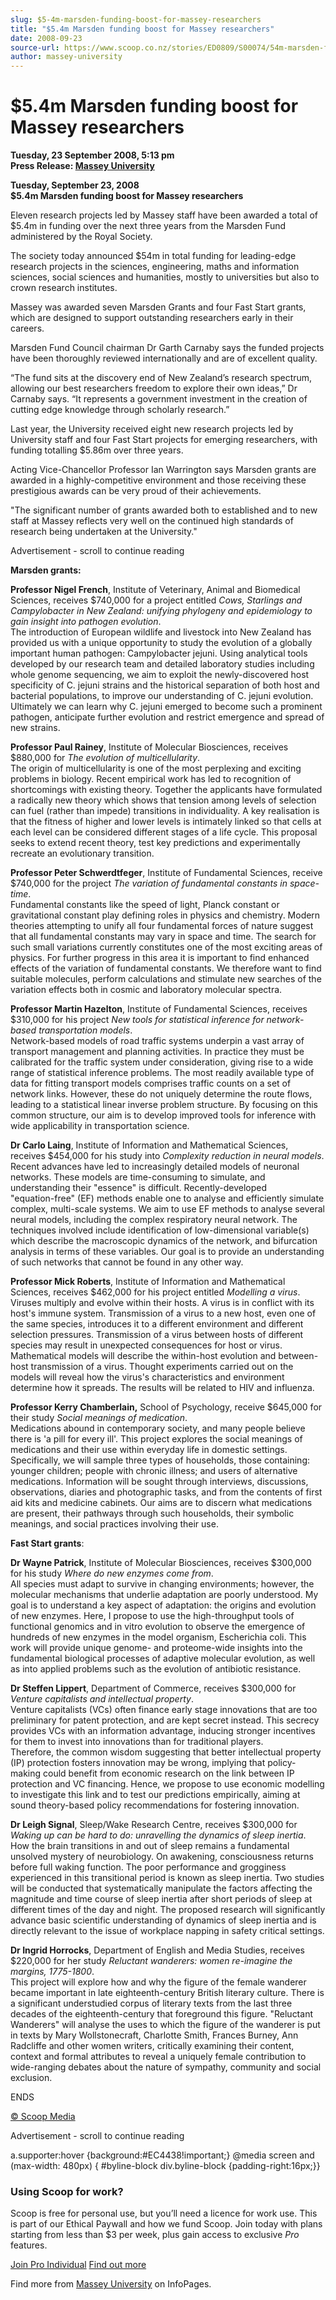```yaml
---
slug: $5-4m-marsden-funding-boost-for-massey-researchers
title: "$5.4m Marsden funding boost for Massey researchers"
date: 2008-09-23
source-url: https://www.scoop.co.nz/stories/ED0809/S00074/54m-marsden-funding-boost-for-massey-researchers.htm
author: massey-university
---
```

$5.4m Marsden funding boost for Massey researchers
==================================================

**Tuesday, 23 September 2008, 5:13 pm**  
**Press Release: [Massey University](https://info.scoop.co.nz/Massey_University)**

**Tuesday, September 23, 2008**  
**$5.4m Marsden funding boost for Massey researchers**

Eleven research projects led by Massey staff have been awarded a total of $5.4m in funding over the next three years from the Marsden Fund administered by the Royal Society.

The society today announced $54m in total funding for leading-edge research projects in the sciences, engineering, maths and information sciences, social sciences and humanities, mostly to universities but also to crown research institutes.

Massey was awarded seven Marsden Grants and four Fast Start grants, which are designed to support outstanding researchers early in their careers.

Marsden Fund Council chairman Dr Garth Carnaby says the funded projects have been thoroughly reviewed internationally and are of excellent quality.

“The fund sits at the discovery end of New Zealand’s research spectrum, allowing our best researchers freedom to explore their own ideas,” Dr Carnaby says. “It represents a government investment in the creation of cutting edge knowledge through scholarly research.”

Last year, the University received eight new research projects led by University staff and four Fast Start projects for emerging researchers, with funding totalling $5.86m over three years.

Acting Vice-Chancellor Professor Ian Warrington says Marsden grants are awarded in a highly-competitive environment and those receiving these prestigious awards can be very proud of their achievements.

\"The significant number of grants awarded both to established and to new staff at Massey reflects very well on the continued high standards of research being undertaken at the University."

Advertisement - scroll to continue reading





**Marsden grants:**

**Professor Nigel French**, Institute of Veterinary, Animal and Biomedical Sciences, receives $740,000 for a project entitled _Cows, Starlings and Campylobacter in New Zealand: unifying phylogeny and epidemiology to gain insight into pathogen evolution_.  
The introduction of European wildlife and livestock into New Zealand has provided us with a unique opportunity to study the evolution of a globally important human pathogen: Campylobacter jejuni. Using analytical tools developed by our research team and detailed laboratory studies including whole genome sequencing, we aim to exploit the newly-discovered host specificity of C. jejuni strains and the historical separation of both host and bacterial populations, to improve our understanding of C. jejuni evolution. Ultimately we can learn why C. jejuni emerged to become such a prominent pathogen, anticipate further evolution and restrict emergence and spread of new strains.

**Professor Paul Rainey**, Institute of Molecular Biosciences, receives $880,000 for _The evolution of multicellularity_.  
The origin of multicellularity is one of the most perplexing and exciting problems in biology. Recent empirical work has led to recognition of shortcomings with existing theory. Together the applicants have formulated a radically new theory which shows that tension among levels of selection can fuel (rather than impede) transitions in individuality. A key realisation is that the fitness of higher and lower levels is intimately linked so that cells at each level can be considered different stages of a life cycle. This proposal seeks to extend recent theory, test key predictions and experimentally recreate an evolutionary transition.

**Professor Peter Schwerdtfeger**, Institute of Fundamental Sciences, receive $740,000 for the project _The variation of fundamental constants in space-time_.  
Fundamental constants like the speed of light, Planck constant or gravitational constant play defining roles in physics and chemistry. Modern theories attempting to unify all four fundamental forces of nature suggest that all fundamental constants may vary in space and time. The search for such small variations currently constitutes one of the most exciting areas of physics. For further progress in this area it is important to find enhanced effects of the variation of fundamental constants. We therefore want to find suitable molecules, perform calculations and stimulate new searches of the variation effects both in cosmic and laboratory molecular spectra.

**Professor Martin Hazelton**, Institute of Fundamental Sciences, receives $310,000 for his project _New tools for statistical inference for network-based transportation models_.  
Network-based models of road traffic systems underpin a vast array of transport management and planning activities. In practice they must be calibrated for the traffic system under consideration, giving rise to a wide range of statistical inference problems. The most readily available type of data for fitting transport models comprises traffic counts on a set of network links. However, these do not uniquely determine the route flows, leading to a statistical linear inverse problem structure. By focusing on this common structure, our aim is to develop improved tools for inference with wide applicability in transportation science.

**Dr Carlo Laing**, Institute of Information and Mathematical Sciences, receives $454,000 for his study into _Complexity reduction in neural models_.  
Recent advances have led to increasingly detailed models of neuronal networks. These models are time-consuming to simulate, and understanding their "essence" is difficult. Recently-developed  
"equation-free" (EF) methods enable one to analyse and efficiently simulate complex, multi-scale systems. We aim to use EF methods to analyse several neural models, including the complex respiratory neural network. The techniques involved include identification of low-dimensional variable(s) which describe the macroscopic dynamics of the network, and bifurcation analysis in terms of these variables. Our goal is to provide an understanding of such networks that cannot be found in any other way.

**Professor Mick Roberts**, Institute of Information and Mathematical Sciences, receives $462,000 for his project entitled _Modelling a virus_.  
Viruses multiply and evolve within their hosts. A virus is in conflict with its host's immune system. Transmission of a virus to a new host, even one of the same species, introduces it to a different environment and different selection pressures. Transmission of a virus between hosts of different species may result in unexpected consequences for host or virus. Mathematical models will describe the within-host evolution and between-host transmission of a virus. Thought experiments carried out on the models will reveal how the virus's characteristics and environment determine how it spreads. The results will be related to HIV and influenza.

**Professor Kerry Chamberlain,** School of Psychology, receive $645,000 for their study _Social meanings of medication_.  
Medications abound in contemporary society, and many people believe there is 'a pill for every ill'. This project explores the social meanings of medications and their use within everyday life in domestic settings. Specifically, we will sample three types of households, those containing: younger children; people with chronic illness; and users of alternative medications. Information will be sought through interviews, discussions, observations, diaries and photographic tasks, and from the contents of first aid kits and medicine cabinets. Our aims are to discern what medications are present, their pathways through such households, their symbolic meanings, and social practices involving their use.

**Fast Start grants**:

**Dr Wayne Patrick**, Institute of Molecular Biosciences, receives $300,000 for his study _Where do new enzymes come from_.  
All species must adapt to survive in changing environments; however, the molecular mechanisms that underlie adaptation are poorly understood. My goal is to understand a key aspect of adaptation: the origins and evolution of new enzymes. Here, I propose to use the high-throughput tools of functional genomics and in vitro evolution to observe the emergence of hundreds of new enzymes in the model organism, Escherichia coli. This work will provide unique genome- and proteome-wide insights into the fundamental biological processes of adaptive molecular evolution, as well as into applied problems such as the evolution of antibiotic resistance.

**Dr Steffen Lippert**, Department of Commerce, receives $300,000 for _Venture capitalists and intellectual property_.  
Venture capitalists (VCs) often finance early stage innovations that are too preliminary for patent protection, and are kept secret instead. This secrecy provides VCs with an information advantage, inducing stronger incentives for them to invest into innovations than for traditional players.  
Therefore, the common wisdom suggesting that better intellectual property (IP) protection fosters innovation may be wrong, implying that policy-making could benefit from economic research on the link between IP protection and VC financing. Hence, we propose to use economic modelling to investigate this link and to test our predictions empirically, aiming at sound theory-based policy recommendations for fostering innovation.

**Dr Leigh Signal**, Sleep/Wake Research Centre, receives $300,000 for _Waking up can be hard to do: unravelling the dynamics of sleep inertia_.  
How the brain transitions in and out of sleep remains a fundamental unsolved mystery of neurobiology. On awakening, consciousness returns before full waking function. The poor performance and grogginess experienced in this transitional period is known as sleep inertia. Two studies will be conducted that systematically manipulate the factors affecting the magnitude and time course of sleep inertia after short periods of sleep at different times of the day and night. The proposed research will significantly advance basic scientific understanding of dynamics of sleep inertia and is directly relevant to the issue of workplace napping in safety critical settings.

**Dr Ingrid Horrocks**, Department of English and Media Studies, receives $220,000 for her study _Reluctant wanderers: women re-imagine the margins, 1775-1800_.  
This project will explore how and why the figure of the female wanderer became important in late eighteenth-century British literary culture. There is a significant understudied corpus of literary texts from the last three decades of the eighteenth-century that foreground this figure. "Reluctant  
Wanderers" will analyse the uses to which the figure of the wanderer is put in texts by Mary Wollstonecraft, Charlotte Smith, Frances Burney, Ann Radcliffe and other women writers, critically examining their content, context and formal attributes to reveal a uniquely female contribution to wide-ranging debates about the nature of sympathy, community and social exclusion.

  
ENDS

[© Scoop Media](http://www.scoop.co.nz/about/terms.html)  

Advertisement - scroll to continue reading



a.supporter:hover {background:#EC4438!important;} @media screen and (max-width: 480px) { #byline-block div.byline-block {padding-right:16px;}}

### Using Scoop for work?

Scoop is free for personal use, but you’ll need a licence for work use. This is part of our Ethical Paywall and how we fund Scoop. Join today with plans starting from less than $3 per week, plus gain access to exclusive _Pro_ features.  
  
[Join Pro Individual](https://pro.scoop.co.nz/Individual/?from=ProIn24) [Find out more](https://pro.scoop.co.nz/using-scoop-for-work/?from=ProIn24)

Find more from [Massey University](https://info.scoop.co.nz/Massey_University) on InfoPages.